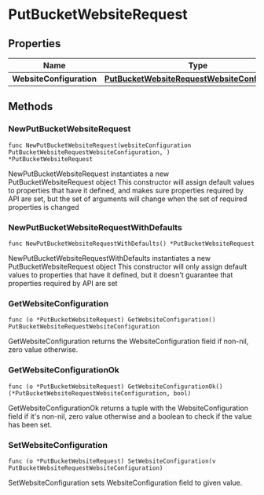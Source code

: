 # PutBucketWebsiteRequest

## Properties

|Name | Type | Description | Notes|
|------------ | ------------- | ------------- | -------------|
|**WebsiteConfiguration** | [**PutBucketWebsiteRequestWebsiteConfiguration**](PutBucketWebsiteRequestWebsiteConfiguration.md) |  | |

## Methods

### NewPutBucketWebsiteRequest

`func NewPutBucketWebsiteRequest(websiteConfiguration PutBucketWebsiteRequestWebsiteConfiguration, ) *PutBucketWebsiteRequest`

NewPutBucketWebsiteRequest instantiates a new PutBucketWebsiteRequest object
This constructor will assign default values to properties that have it defined,
and makes sure properties required by API are set, but the set of arguments
will change when the set of required properties is changed

### NewPutBucketWebsiteRequestWithDefaults

`func NewPutBucketWebsiteRequestWithDefaults() *PutBucketWebsiteRequest`

NewPutBucketWebsiteRequestWithDefaults instantiates a new PutBucketWebsiteRequest object
This constructor will only assign default values to properties that have it defined,
but it doesn't guarantee that properties required by API are set

### GetWebsiteConfiguration

`func (o *PutBucketWebsiteRequest) GetWebsiteConfiguration() PutBucketWebsiteRequestWebsiteConfiguration`

GetWebsiteConfiguration returns the WebsiteConfiguration field if non-nil, zero value otherwise.

### GetWebsiteConfigurationOk

`func (o *PutBucketWebsiteRequest) GetWebsiteConfigurationOk() (*PutBucketWebsiteRequestWebsiteConfiguration, bool)`

GetWebsiteConfigurationOk returns a tuple with the WebsiteConfiguration field if it's non-nil, zero value otherwise
and a boolean to check if the value has been set.

### SetWebsiteConfiguration

`func (o *PutBucketWebsiteRequest) SetWebsiteConfiguration(v PutBucketWebsiteRequestWebsiteConfiguration)`

SetWebsiteConfiguration sets WebsiteConfiguration field to given value.



